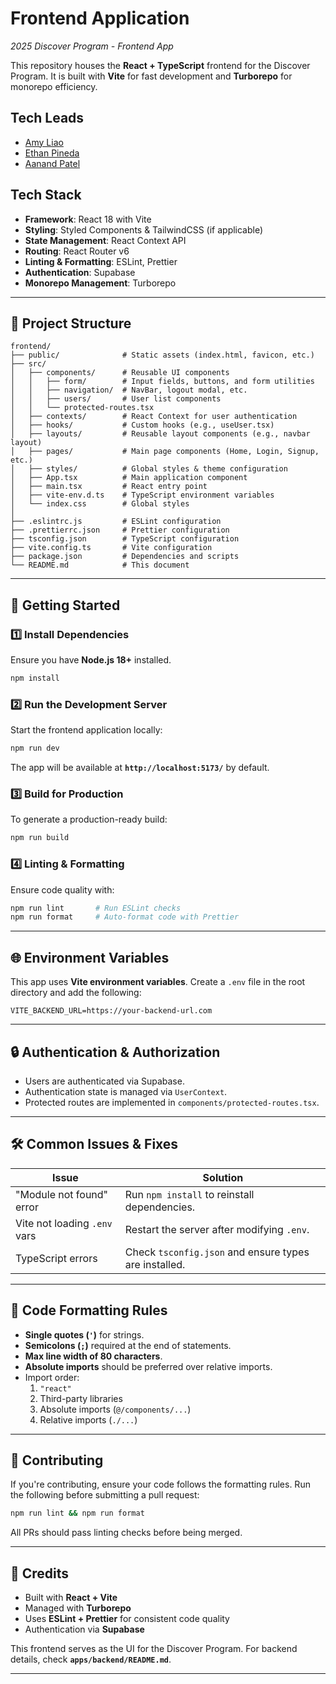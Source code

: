 # Frontend Application

_2025 Discover Program - Frontend App_

This repository houses the **React + TypeScript** frontend for the Discover Program. It is built with **Vite** for fast development and **Turborepo** for monorepo efficiency.

## Tech Leads

- [Amy Liao](https://www.linkedin.com/in/amyzliao/)
- [Ethan Pineda](https://www.linkedin.com/in/ethanpineda/)
- [Aanand Patel](https://www.linkedin.com/in/aanand-patel1/)

## Tech Stack

- **Framework**: React 18 with Vite
- **Styling**: Styled Components & TailwindCSS (if applicable)
- **State Management**: React Context API
- **Routing**: React Router v6
- **Linting & Formatting**: ESLint, Prettier
- **Authentication**: Supabase
- **Monorepo Management**: Turborepo

---

## 📂 Project Structure

```
frontend/
├── public/              # Static assets (index.html, favicon, etc.)
├── src/
│   ├── components/      # Reusable UI components
│   │   ├── form/        # Input fields, buttons, and form utilities
│   │   ├── navigation/  # NavBar, logout modal, etc.
│   │   ├── users/       # User list components
│   │   └── protected-routes.tsx
│   ├── contexts/        # React Context for user authentication
│   ├── hooks/           # Custom hooks (e.g., useUser.tsx)
│   ├── layouts/         # Reusable layout components (e.g., navbar layout)
│   ├── pages/           # Main page components (Home, Login, Signup, etc.)
│   ├── styles/          # Global styles & theme configuration
│   ├── App.tsx          # Main application component
│   ├── main.tsx         # React entry point
│   ├── vite-env.d.ts    # TypeScript environment variables
│   └── index.css        # Global styles
│
├── .eslintrc.js         # ESLint configuration
├── .prettierrc.json     # Prettier configuration
├── tsconfig.json        # TypeScript configuration
├── vite.config.ts       # Vite configuration
├── package.json         # Dependencies and scripts
└── README.md            # This document
```

---

## 🚀 Getting Started

### 1️⃣ Install Dependencies

Ensure you have **Node.js 18+** installed.

```sh
npm install
```

### 2️⃣ Run the Development Server

Start the frontend application locally:

```sh
npm run dev
```

The app will be available at **`http://localhost:5173/`** by default.

### 3️⃣ Build for Production

To generate a production-ready build:

```sh
npm run build
```

### 4️⃣ Linting & Formatting

Ensure code quality with:

```sh
npm run lint       # Run ESLint checks
npm run format     # Auto-format code with Prettier
```

---

## 🌐 Environment Variables

This app uses **Vite environment variables**. Create a `.env` file in the root directory and add the following:

```
VITE_BACKEND_URL=https://your-backend-url.com
```

---

## 🔒 Authentication & Authorization

- Users are authenticated via Supabase.
- Authentication state is managed via `UserContext`.
- Protected routes are implemented in `components/protected-routes.tsx`.

---

## 🛠️ Common Issues & Fixes

| Issue                        | Solution                                              |
| ---------------------------- | ----------------------------------------------------- |
| "Module not found" error     | Run `npm install` to reinstall dependencies.          |
| Vite not loading `.env` vars | Restart the server after modifying `.env`.            |
| TypeScript errors            | Check `tsconfig.json` and ensure types are installed. |

---

## 📜 Code Formatting Rules

- **Single quotes (`'`)** for strings.
- **Semicolons (`;`)** required at the end of statements.
- **Max line width of 80 characters**.
- **Absolute imports** should be preferred over relative imports.
- Import order:
  1. `"react"`
  2. Third-party libraries
  3. Absolute imports (`@/components/...`)
  4. Relative imports (`./...`)

---

## 📢 Contributing

If you're contributing, ensure your code follows the formatting rules.
Run the following before submitting a pull request:

```sh
npm run lint && npm run format
```

All PRs should pass linting checks before being merged.

---

## 🎉 Credits

- Built with **React + Vite**
- Managed with **Turborepo**
- Uses **ESLint + Prettier** for consistent code quality
- Authentication via **Supabase**

This frontend serves as the UI for the Discover Program. For backend details, check **`apps/backend/README.md`**.

---
